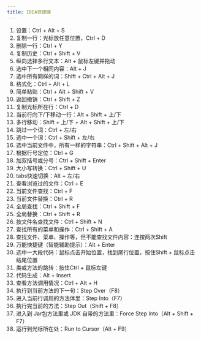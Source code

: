 ```yaml
---
title: IDEA快捷键
---
```


1. 设置：Ctrl + Alt + S
2. 复制一行：光标放任意位置，Ctrl + D
3. 删除一行：Ctrl + Y
4. 复制历史：Ctrl + Shift + V
5. 纵向选择多行文本：Alt + 鼠标左键并拖动
6. 选中下一个相同内容：Alt + J
7. 选中所有同样的词：Shift + Ctrl + Alt + J
8. 格式化：Ctrl + Alt + L
9. 简单粘贴：Ctrl + Alt + Shift + V
10. 返回撤销：Ctrl + Shift + Z
11. 复制光标所在行：Ctrl + D
12. 当前行向下/下移动一行：Alt + Shift + 上/下
13. 多行移动：Shift + 上/下 + Alt + Shift + 上/下
14. 跳过一个词：Ctrl + 左/右
15. 选中一个词：Ctrl + Shift + 左/右
16. 选中当前文件中，所有一样的字符串：Ctrl + Shift + Alt + J
17. 根据行号定位：Ctrl + G
18. 加双括号或分号：Ctrl + Shift + Enter
19. 大小写转换：Ctrl + Shift + U
20. tabs快速切换：Alt + 左/右
21. 查看浏览过的文件：Ctrl + E
22. 当前文件查找：Ctrl + F
23. 当前文件替换：Ctrl + R
24. 全局查找：Ctrl + Shift + F
25. 全局替换：Ctrl + Shift  + R
26. 按文件名查找文件：Ctrl + Shift + N
27. 查找所有的菜单和操作：Ctrl + Shift + A
28. 查找文件、菜单、操作等，但不能查找文件内容：连按两次Shift
29. 万能快捷键（智能辅助提示）：Alt + Enter
30. 选中一大段代码：鼠标点击开始位置，找到尾行位置，按住Shift + 鼠标点击结尾位置
31. 类或方法的跳转：按住Ctrl + 鼠标左键
32. 代码生成：Alt + Insert
33. 查看方法调用情况：Ctrl + Alt + H
34. 执行到当前方法的下一句：Step Over（F8）
35. 进入当前行调用的方法体里：Step Into（F7）
36. 执行完当前的方法：Step Out（Shift + F8）
37. 进入到 Jar包方法里或 JDK 自带的方法里：Force Step Into（Alt + Shift + F7）
38. 运行到光标所在处：Run to Cursor（Alt + F9）